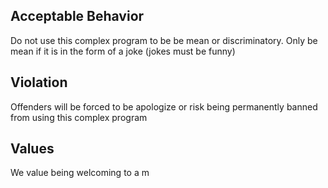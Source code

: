 ## Acceptable Behavior
Do not use this complex program to be be mean or discriminatory. Only be mean if it is in the form of a joke (jokes must be funny)

## Violation
Offenders will be forced to be apologize or risk being permanently banned from using this complex program

## Values
We value being welcoming to a m
